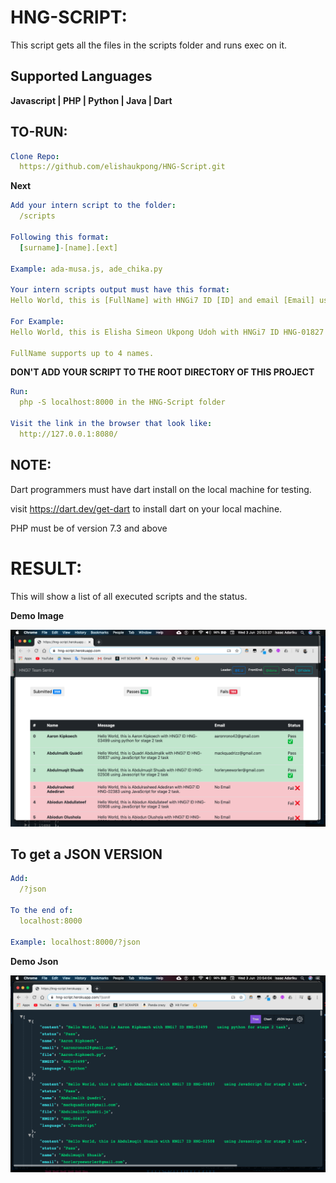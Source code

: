 # HNG-SCRIPT:

This script gets all the files in the scripts folder and runs exec on it.

## Supported Languages

**Javascript | PHP | Python | Java | Dart**

## TO-RUN:

```yaml
Clone Repo:
  https://github.com/elishaukpong/HNG-Script.git
```
**Next**
```yaml
Add your intern script to the folder:
  /scripts

Following this format:
  [surname]-[name].[ext]

Example: ada-musa.js, ade_chika.py

Your intern scripts output must have this format:
Hello World, this is [FullName] with HNGi7 ID [ID] and email [Email] using [Language] for stage 2 task

For Example:
Hello World, this is Elisha Simeon Ukpong Udoh with HNGi7 ID HNG-01827 and email simeon.udoh45@gmail.com using python for stage 2 task

FullName supports up to 4 names.
```


**DON'T ADD YOUR SCRIPT TO THE ROOT DIRECTORY OF THIS PROJECT**
```yaml
Run:
  php -S localhost:8000 in the HNG-Script folder

Visit the link in the browser that look like:
  http://127.0.0.1:8080/
```

## NOTE:

Dart programmers must have dart install on the local machine for testing.

visit https://dart.dev/get-dart to install dart on your local machine.

PHP must be of version 7.3 and above

# RESULT:

This will show a list of all executed scripts and the status.

**Demo Image**
<p align="center">
<img src="Demo-Images/htmlImage.png" height="" width="1280"  alt="imageView Demo"/>
</p>

## To get a JSON VERSION

```yaml
Add:
  /?json
  
To the end of:
  localhost:8000
  
Example: localhost:8000/?json
```

**Demo Json**
<p align="center">
<img src="Demo-Images/jsonImage.png" height="" width="1280"  alt="jsonView Demo"/>
</p>
